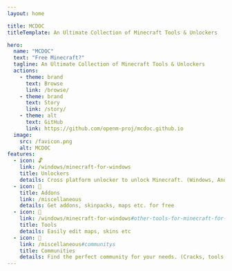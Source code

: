 ```yaml
---
layout: home

title: MCDOC
titleTemplate: An Ultimate Collection of Minecraft Tools & Unlockers

hero:
  name: "MCDOC"
  text: "Free Minecraft?"
  tagline: An Ultimate Collection of Minecraft Tools & Unlockers
  actions:
    - theme: brand
      text: Browse
      link: /browse/
    - theme: brand
      text: Story
      link: /story/
    - theme: alt
      text: GitHub
      link: https://github.com/openm-proj/mcdoc.github.io
  image:
    src: /favicon.png
    alt: MCDOC
features:
  - icon: 🔓
    link: /windows/minecraft-for-windows
    title: Unlockers
    details: Cross platform unlocker to unlock Minecraft. (Windows, Android, IOS, PS, Nintendo, Xbox)
  - icon: 🧩
    title: Addons
    link: /miscellaneous
    details: Get addons, skinpacks, maps etc. for free
  - icon: 🔨
    link: /windows/minecraft-for-windows#other-tools-for-minecraft-for-windows-10
    title: Tools
    details: Easily edit maps, skins etc
  - icon: 👥
    link: /miscellaneous#communitys
    title: Communities
    details: Find the perfect community for your needs. (Cracks, tools, archives, building)
---
```


<style>
:root {
  --vp-home-hero-name-color: transparent;
  --vp-home-hero-name-background: -webkit-linear-gradient(120deg, #644119, #ddb807);
}
</style>
